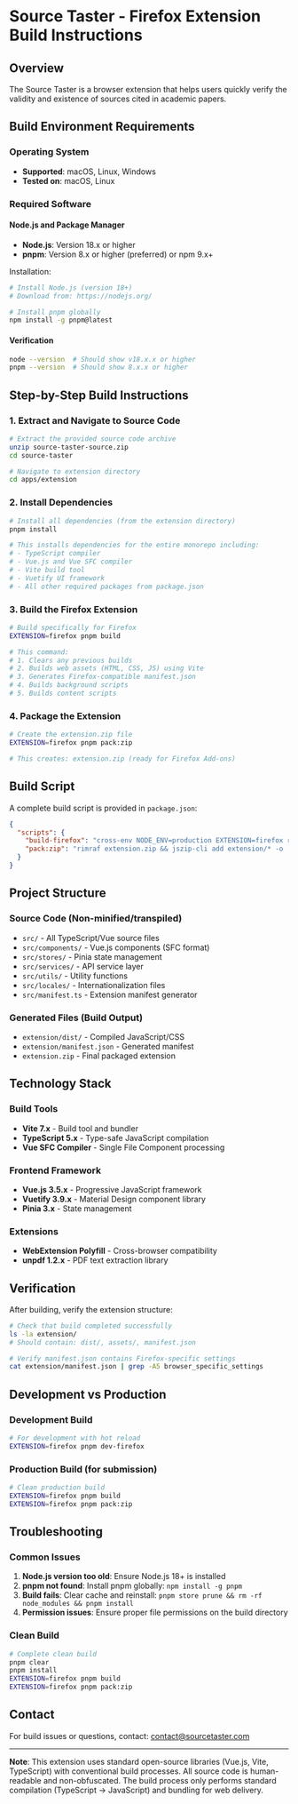 # Source Taster - Firefox Extension Build Instructions

## Overview

The Source Taster is a browser extension that helps users quickly verify the validity and existence of sources cited in academic papers.

## Build Environment Requirements

### Operating System

- **Supported**: macOS, Linux, Windows
- **Tested on**: macOS, Linux

### Required Software

#### Node.js and Package Manager

- **Node.js**: Version 18.x or higher
- **pnpm**: Version 8.x or higher (preferred) or npm 9.x+

Installation:

```bash
# Install Node.js (version 18+)
# Download from: https://nodejs.org/

# Install pnpm globally
npm install -g pnpm@latest
```

#### Verification

```bash
node --version  # Should show v18.x.x or higher
pnpm --version  # Should show 8.x.x or higher
```

## Step-by-Step Build Instructions

### 1. Extract and Navigate to Source Code

```bash
# Extract the provided source code archive
unzip source-taster-source.zip
cd source-taster

# Navigate to extension directory
cd apps/extension
```

### 2. Install Dependencies

```bash
# Install all dependencies (from the extension directory)
pnpm install

# This installs dependencies for the entire monorepo including:
# - TypeScript compiler
# - Vue.js and Vue SFC compiler
# - Vite build tool
# - Vuetify UI framework
# - All other required packages from package.json
```

### 3. Build the Firefox Extension

```bash
# Build specifically for Firefox
EXTENSION=firefox pnpm build

# This command:
# 1. Clears any previous builds
# 2. Builds web assets (HTML, CSS, JS) using Vite
# 3. Generates Firefox-compatible manifest.json
# 4. Builds background scripts
# 5. Builds content scripts
```

### 4. Package the Extension

```bash
# Create the extension.zip file
EXTENSION=firefox pnpm pack:zip

# This creates: extension.zip (ready for Firefox Add-ons)
```

## Build Script

A complete build script is provided in `package.json`:

```json
{
  "scripts": {
    "build-firefox": "cross-env NODE_ENV=production EXTENSION=firefox run-s clear build:web build:prepare build:background build:js",
    "pack:zip": "rimraf extension.zip && jszip-cli add extension/* -o ./extension.zip"
  }
}
```

## Project Structure

### Source Code (Non-minified/transpiled)

- `src/` - All TypeScript/Vue source files
- `src/components/` - Vue.js components (SFC format)
- `src/stores/` - Pinia state management
- `src/services/` - API service layer
- `src/utils/` - Utility functions
- `src/locales/` - Internationalization files
- `src/manifest.ts` - Extension manifest generator

### Generated Files (Build Output)

- `extension/dist/` - Compiled JavaScript/CSS
- `extension/manifest.json` - Generated manifest
- `extension.zip` - Final packaged extension

## Technology Stack

### Build Tools

- **Vite 7.x** - Build tool and bundler
- **TypeScript 5.x** - Type-safe JavaScript compilation
- **Vue SFC Compiler** - Single File Component processing

### Frontend Framework

- **Vue.js 3.5.x** - Progressive JavaScript framework
- **Vuetify 3.9.x** - Material Design component library
- **Pinia 3.x** - State management

### Extensions

- **WebExtension Polyfill** - Cross-browser compatibility
- **unpdf 1.2.x** - PDF text extraction library

## Verification

After building, verify the extension structure:

```bash
# Check that build completed successfully
ls -la extension/
# Should contain: dist/, assets/, manifest.json

# Verify manifest.json contains Firefox-specific settings
cat extension/manifest.json | grep -A5 browser_specific_settings
```

## Development vs Production

### Development Build

```bash
# For development with hot reload
EXTENSION=firefox pnpm dev-firefox
```

### Production Build (for submission)

```bash
# Clean production build
EXTENSION=firefox pnpm build
EXTENSION=firefox pnpm pack:zip
```

## Troubleshooting

### Common Issues

1. **Node.js version too old**: Ensure Node.js 18+ is installed
2. **pnpm not found**: Install pnpm globally: `npm install -g pnpm`
3. **Build fails**: Clear cache and reinstall: `pnpm store prune && rm -rf node_modules && pnpm install`
4. **Permission issues**: Ensure proper file permissions on the build directory

### Clean Build

```bash
# Complete clean build
pnpm clear
pnpm install
EXTENSION=firefox pnpm build
EXTENSION=firefox pnpm pack:zip
```

## Contact

For build issues or questions, contact: contact@sourcetaster.com

---

**Note**: This extension uses standard open-source libraries (Vue.js, Vite, TypeScript) with conventional build processes. All source code is human-readable and non-obfuscated. The build process only performs standard compilation (TypeScript → JavaScript) and bundling for web delivery.

